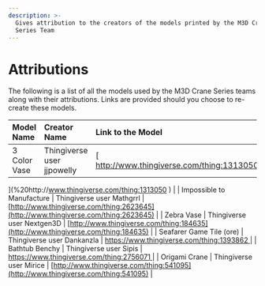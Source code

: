 ```yaml
---
description: >-
  Gives attribution to the creators of the models printed by the M3D Crane
  Series Team
---
```


# Attributions

The following is a list of all the models used by the M3D Crane Series teams along with their attributions. Links are provided should you choose to re-create these models. 

| Model Name | Creator Name | Link to the Model |
| :--- | :--- | :--- |
| 3 Color Vase  | Thingiverse user jjpowelly | [ http://www.thingiverse.com/thing:1313050 ](%20http://www.thingiverse.com/thing:1313050
) |
| Impossible to Manufacture | Thingiverse user Mathgrrl | [http://www.thingiverse.com/thing:2623645](http://www.thingiverse.com/thing:2623645) |
| Zebra Vase | Thingiverse user Nextgen3D | [http://www.thingiverse.com/thing:184635](http://www.thingiverse.com/thing:184635) |
| Seafarer Game Tile \(ore\) | Thingiverse user Dankanzla | [https://www.thingiverse.com/thing:1393862 ](https://www.thingiverse.com/thing:1393862
) |
| Bathtub Benchy | Thingiverse user Sipis | [https://www.thingiverse.com/thing:2756071 ](https://www.thingiverse.com/thing:2756071
) |
| Origami Crane  | Thingiverse user Mirice | [http://www.thingiverse.com/thing:541095](http://www.thingiverse.com/thing:541095) |



